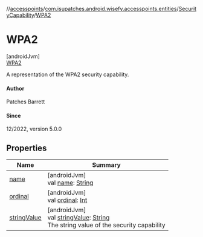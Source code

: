 //[accesspoints](../../../../index.md)/[com.isupatches.android.wisefy.accesspoints.entities](../../index.md)/[SecurityCapability](../index.md)/[WPA2](index.md)

# WPA2

[androidJvm]\
[WPA2](index.md)

A representation of the WPA2 security capability.

#### Author

Patches Barrett

#### Since

12/2022, version 5.0.0

## Properties

| Name | Summary |
|---|---|
| [name](../-w-p-a3/index.md#-372974862%2FProperties%2F2111858834) | [androidJvm]<br>val [name](../-w-p-a3/index.md#-372974862%2FProperties%2F2111858834): [String](https://kotlinlang.org/api/latest/jvm/stdlib/kotlin/-string/index.html) |
| [ordinal](../-w-p-a3/index.md#-739389684%2FProperties%2F2111858834) | [androidJvm]<br>val [ordinal](../-w-p-a3/index.md#-739389684%2FProperties%2F2111858834): [Int](https://kotlinlang.org/api/latest/jvm/stdlib/kotlin/-int/index.html) |
| [stringValue](../string-value.md) | [androidJvm]<br>val [stringValue](../string-value.md): [String](https://kotlinlang.org/api/latest/jvm/stdlib/kotlin/-string/index.html)<br>The string value of the security capability |
